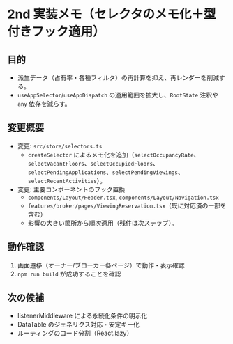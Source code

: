 # 2nd 実装メモ（セレクタのメモ化＋型付きフック適用）

## 目的
- 派生データ（占有率・各種フィルタ）の再計算を抑え、再レンダーを削減する。
- `useAppSelector`/`useAppDispatch` の適用範囲を拡大し、`RootState` 注釈や `any` 依存を減らす。

## 変更概要
- 変更: `src/store/selectors.ts`
  - `createSelector` によるメモ化を追加（`selectOccupancyRate`、`selectVacantFloors`、`selectOccupiedFloors`、`selectPendingApplications`、`selectPendingViewings`、`selectRecentActivities`）。
- 変更: 主要コンポーネントのフック置換
  - `components/Layout/Header.tsx`, `components/Layout/Navigation.tsx`
  - `features/broker/pages/ViewingReservation.tsx`（既に対応済の一部を含む）
  - 影響の大きい箇所から順次適用（残件は次ステップ）。

## 動作確認
1. 画面遷移（オーナー/ブローカー各ページ）で動作・表示確認
2. `npm run build` が成功することを確認

## 次の候補
- listenerMiddleware による永続化条件の明示化
- DataTable のジェネリクス対応・安定キー化
- ルーティングのコード分割（React.lazy）
